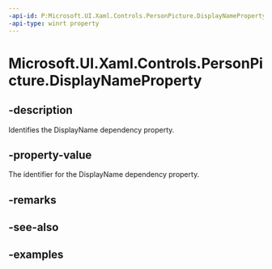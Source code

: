 ```yaml
---
-api-id: P:Microsoft.UI.Xaml.Controls.PersonPicture.DisplayNameProperty
-api-type: winrt property
---
```


<!-- Property syntax.
public DependencyProperty DisplayNameProperty { get; }
-->

# Microsoft.UI.Xaml.Controls.PersonPicture.DisplayNameProperty

## -description

Identifies the DisplayName dependency property.

## -property-value

The identifier for the DisplayName dependency property.

## -remarks

## -see-also

## -examples

